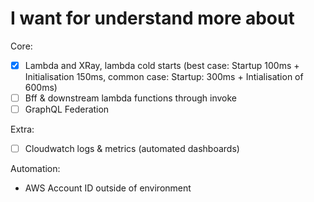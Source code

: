 # I want for understand more about

Core: 

- [x] Lambda and XRay, lambda cold starts (best case: Startup 100ms + Initialisation 150ms, common case: Startup: 300ms + Intialisation of 600ms)
- [ ] Bff & downstream lambda functions through invoke
- [ ] GraphQL Federation

Extra:
- [ ] Cloudwatch logs & metrics (automated dashboards)


Automation:
- AWS Account ID outside of environment